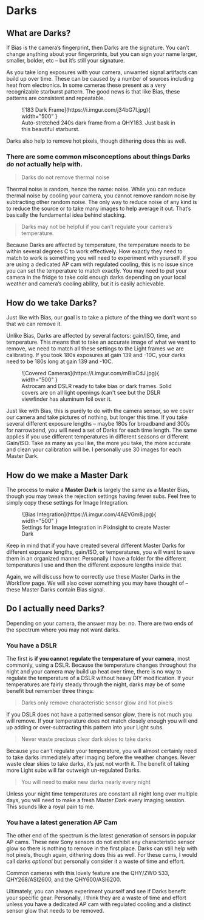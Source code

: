 # Darks
## What are Darks?
If Bias is the camera’s fingerprint, then Darks are the signature. You can’t change anything about your fingerprints, but you can sign your name larger, smaller, bolder, etc – but it’s still your signature.
 
As you take long exposures with your camera, unwanted signal artifacts can build up over time. These can be caused by a number of sources including heat from electronics. In some cameras these present as a very recognizable starburst pattern. The good news is that like Bias, these patterns are consistent and repeatable. 

<figure markdown>
  ![183 Dark Frame](https://i.imgur.com/j34bG7I.jpg){ width="500" }
  <figcaption>Auto-stretched 240s dark frame from a QHY183. Just bask in this beautiful starburst.</figcaption>
</figure>

Darks also help to remove hot pixels, though dithering does this as well. 

### There are some common misconceptions about things Darks *do not* actually help with. 

> Darks do not remove thermal noise

Thermal noise is random, hence the name: noise. While you can reduce thermal noise by cooling your camera, you cannot remove random noise by subtracting other random noise. The only way to reduce noise of any kind is to reduce the source or to take many images to help average it out. That’s basically the fundamental idea behind stacking.

> Darks may not be helpful if you can’t regulate your camera’s temperature.

Because Darks are affected by temperature, the temperature needs to be within several degrees C to work effectively. How exactly they need to match to work is something you will need to experiment with yourself. If you are using a dedicated AP cam with regulated cooling, this is no issue since you can set the temperature to match exactly. You may need to put your camera in the fridge to take cold enough darks depending on your local weather and camera’s cooling ability, but it is easily achievable. 

## How do we take Darks?

Just like with Bias, our goal is to take a picture of the thing we don’t want so that we can remove it. 

Unlike Bias, Darks are affected by several factors: gain/ISO, time, and temperature. This means that to take an accurate image of what we want to remove, we need to match all these settings to the Light frames we are calibrating. If you took 180s exposures at gain 139 and -10C, your darks need to be 180s long at gain 139 and -10C. 

<figure markdown>
  ![Covered Cameras](https://i.imgur.com/mBixCdJ.jpg){ width="500" }
  <figcaption>Astrocam and DSLR ready to take bias or dark frames. Solid covers are on all light openings (can't see but the DSLR viewfinder has aluminum foil over it. </figcaption>
</figure>

Just like with Bias, this is purely to do with the camera sensor, so we cover our camera and take pictures of nothing, but longer this time.  If you take several different exposure lengths – maybe 180s for broadband and 300s for narrowband, you will need a set of Darks for each time length. The same applies if you use different temperatures in different seasons or different Gain/ISO. Take as many as you like, the more you take, the more accurate and clean your calibration will be. I personally use 30 images for each Master Dark. 

## How do we make a Master Dark

The process to make a **Master Dark** is largely the same as a Master Bias, though you may tweak the rejection settings having fewer subs. Feel free to simply copy these settings for Image Integration. 

<figure markdown>
  ![Bias Integration](https://i.imgur.com/4AEVGm8.jpg){ width="500" }
  <figcaption>Settings for Image Integration in PixInsight to create Master Dark</figcaption>
</figure>

Keep in mind that if you have created several different Master Darks for different exposure lengths, gain/ISO, or temperatures, you will want to save them in an organized manner. Personally I have a folder for the different temperatures I use and then the different exposure lengths inside that. 

Again, we will discuss how to correctly use these Master Darks in the Workflow page. We will also cover something you may have thought of – these Master Darks contain Bias signal. 

## Do I actually need Darks?
Depending on your camera, the answer may be: no. There are two ends of the spectrum where you may not want darks. 

### You have a DSLR
The first is **if you cannot regulate the temperature of your camera**, most commonly, using a DSLR. Because the temperature changes throughout the night and your camera may build up heat over time, there is no way to regulate the temperature of a DSLR without heavy DIY modification. If your temperatures are fairly steady through the night, darks may be of some benefit but remember three things:
> Darks only remove characteristic sensor glow and hot pixels

If you DSLR does not have a patterned sensor glow, there is not much you will remove. If your temperature does not match closely enough you will end up adding or over-subtracting this pattern into your Light subs.
> Never waste precious clear dark skies to take darks

Because you can’t regulate your temperature, you will almost certainly need to take darks immediately after imaging before the weather changes. Never waste clear skies to take darks, it’s just not worth it. The benefit of taking more Light subs will far outweigh un-regulated Darks. 
> You will need to make new darks nearly every night

Unless your night time temperatures are constant all night long over multiple days, you will need to make a fresh Master Dark every imaging session. This sounds like a royal pain to me. 

### You have a latest generation AP Cam

The other end of the spectrum is the latest generation of sensors in popular AP cams. These new Sony sensors do not exhibit any characteristic sensor glow so there is nothing to remove in the first place. Darks can still help with hot pixels, though again, dithering does this as well. For these cams, I would call darks *optional* but personally consider it a waste of time and effort. 

Common cameras with this lovely feature are the QHY/ZWO 533, QHY268/ASI2600, and the QHY600/ASI6200. 

Ultimately, you can always experiment yourself and see if Darks benefit your specific gear. Personally, I think they are a waste of time and effort unless you have a dedicated AP cam with regulated cooling and a distinct sensor glow that needs to be removed. 
